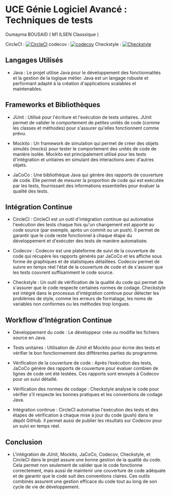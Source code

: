 # UCE Génie Logiciel Avancé : Techniques de tests

Oumayma BOUSAID ( M1 ILSEN Classsique )

CircleCI : [![CircleCI](https://dl.circleci.com/status-badge/img/gh/Oumayma-Bousaid/ceri-m1-techniques-de-test/tree/master.svg?style=svg)](https://dl.circleci.com/status-badge/redirect/gh/Oumayma-Bousaid/ceri-m1-techniques-de-test/tree/master)
codecov : [![codecov](https://codecov.io/github/Oumayma-Bousaid/ceri-m1-techniques-de-test/graph/badge.svg?token=4IGQXO1YWH)](https://codecov.io/github/Oumayma-Bousaid/ceri-m1-techniques-de-test)
Checkstyle : [![Checkstyle](https://img.shields.io/badge/Checkstyle-passed-brightgreen)](https://circleci.com/gh/Oumayma-Bousaid/ceri-m1-techniques-de-test/tree/master)


## Langages Utilisés

- Java : Le projet utilise Java pour le développement des fonctionnalités et la gestion de la logique métier. Java est un langage robuste et performant adapté à la création d'applications scalables et maintenables.

## Frameworks et Bibliothèques

- JUnit : Utilisé pour l'écriture et l'exécution de tests unitaires. JUnit permet de valider le comportement de petites unités de code (comme les classes et méthodes) pour s'assurer qu'elles fonctionnent comme prévu.

- Mockito : Un framework de simulation qui permet de créer des objets simulés (mocks) pour tester le comportement des unités de code de manière isolée. Mockito est principalement utilisé pour les tests d'intégration et unitaires en simulant des interactions avec d'autres objets.

- JaCoCo : Une bibliothèque Java qui génère des rapports de couverture de code. Elle permet de mesurer la proportion de code qui est exécutée par les tests, fournissant des informations essentielles pour évaluer la qualité des tests.

## Intégration Continue

- CircleCI : CircleCI est un outil d'intégration continue qui automatise l'exécution des tests chaque fois qu'un changement est apporté au code source (par exemple, après un commit ou un push). Il permet de garantir que le code reste fonctionnel à chaque étape du développement et d'exécuter des tests de manière automatisée.

- Codecov : Codecov est une plateforme de suivi de la couverture de code qui récupère les rapports générés par JaCoCo et les affiche sous forme de graphiques et de statistiques détaillées. Codecov permet de suivre en temps réel l'état de la couverture de code et de s'assurer que les tests couvrent suffisamment le code source.

- Checkstyle : Un outil de vérification de la qualité du code qui permet de s'assurer que le code respecte certaines normes de codage. Checkstyle est intégré dans le processus d'intégration continue pour détecter les problèmes de style, comme les erreurs de formatage, les noms de variables non conformes ou les méthodes trop longues.

## Workflow d'Intégration Continue

- Développement du code : Le développeur crée ou modifie les fichiers source en Java.

- Tests unitaires : Utilisation de JUnit et Mockito pour écrire des tests et vérifier le bon fonctionnement des différentes parties du programme.

- Vérification de la couverture de code : Après l’exécution des tests, JaCoCo génère des rapports de couverture pour évaluer combien de lignes de code ont été testées. Ces rapports sont envoyés à Codecov pour un suivi détaillé.

- Vérification des normes de codage : Checkstyle analyse le code pour vérifier s’il respecte les bonnes pratiques et les conventions de codage Java.

- Intégration continue : CircleCI automatise l'exécution des tests et des étapes de vérification à chaque mise à jour du code (push) dans le dépôt GitHub. Il permet aussi de publier les résultats sur Codecov pour un suivi en temps réel.

## Conclusion

- L'intégration de JUnit, Mockito, JaCoCo, Codecov, Checkstyle, et CircleCI dans le projet assure une bonne gestion de la qualité du code. Cela permet non seulement de valider que le code fonctionne correctement, mais aussi de maintenir une couverture de code adéquate et de garantir que le code suit des conventions claires. Ces outils combinés assurent une gestion efficace du code tout au long de son cycle de vie de développement.
